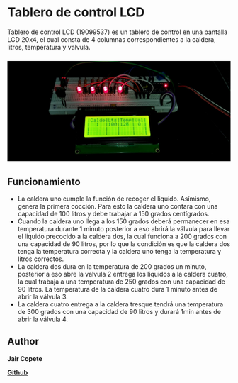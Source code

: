 # Tablero de control LCD

Tablero de control LCD (19099537) es un tablero de control en una pantalla LCD 20x4, el cual consta de 4 columnas correspondientes a la caldera, litros, temperatura y valvula.

<h3 align="center">
  <img src="tablero.png" width="800">
</h3>

## Funcionamiento
* La caldera uno cumple la función de recoger el liquido. Asímismo, genera  la  primera cocción.  Para esto la caldera uno contara con una capacidad de 100 litros y debe trabajar a 150 grados centígrados.
* Cuando la caldera uno llega a los 150 grados deberá permanecer en esa temperatura durante 1 minuto posterior a eso abrirá la válvula para llevar el liquido precocido a la caldera dos, la cual funciona a 200 grados con una capacidad de 90 litros, por lo que la condición es que la  caldera dos tenga la temperatura correcta y la caldera uno tenga la temperatura y litros correctos.
* La caldera dos dura en la temperatura de 200 grados un minuto, posterior a eso abre  la  valvula 2 entrega los liquidos a la caldera cuatro, la cual trabaja a una temperatura de 250 grados con una capacidad de 90 litros. La temperatura de la caldera cuatro dura 1 minuto antes de abrir la válvula 3.
* La caldera cuatro entrega a la caldera tresque tendrá una temperatura de 300 grados con una capacidad de 90 litros y durará 1min antes de abrir la válvula 4.

## Author

**Jair Copete**

[**Github**](https://github.com/JairCopete17)
